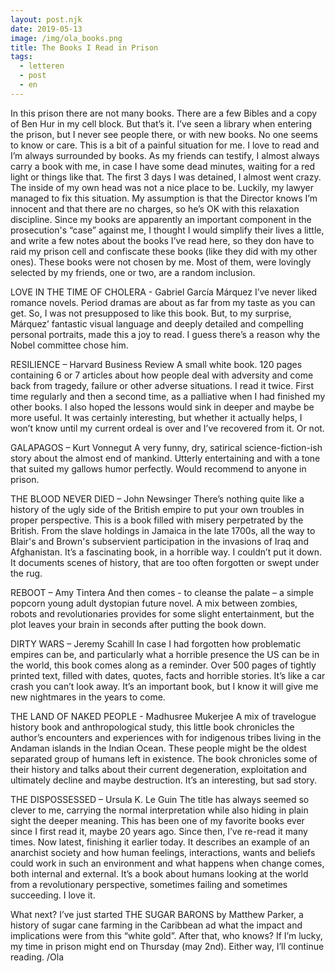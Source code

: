 ```yaml
---
layout: post.njk
date: 2019-05-13
image: /img/ola_books.png
title: The Books I Read in Prison
tags:
  - letteren
  - post
  - en
---
```


In this prison there are not many books. There are a few Bibles and a copy of Ben Hur in my cell block. But that’s it. I’ve seen a library when entering the prison, but I never see people there, or with new books. No one seems to know or care.
This is a bit of a painful situation for me. I love to read and I’m always surrounded by books. As my friends can testify, I almost always carry a book with me, in case I have some dead minutes, waiting for a red light or things like that.
The first 3 days I was detained, I almost went crazy. The inside of my own head was not a nice place to be. Luckily, my lawyer managed to fix this situation. My assumption is that the Director knows I’m innocent and that there are no charges, so he’s OK with this relaxation discipline.
Since my books are apparently an important component in the prosecution's “case” against me, I thought I would simplify their lives a little, and write a few notes about the books I’ve read here, so they don have to raid my prison cell and confiscate these books (like they did with my other ones).
These books were not chosen by me. Most of them, were lovingly selected by my friends, one or two, are a random inclusion.

LOVE IN THE TIME OF CHOLERA - Gabriel García Márquez
I’ve never liked romance novels. Period dramas are about as far from my taste as you can get. So, I was not presupposed to like this book. But, to my surprise, Márquez’ fantastic visual language and deeply detailed and compelling personal portraits, made this a joy to read. I guess there’s a reason why the Nobel committee chose him.

RESILIENCE – Harvard Business Review
A small white book. 120 pages containing 6 or 7 articles about how people deal with adversity and come back from tragedy, failure or other adverse situations. I read it twice. First time regularly and then a second time, as a palliative when I had finished my other books. I also hoped the lessons would sink in deeper and maybe be more useful. It was certainly interesting, but whether it actually helps, I won’t know until my current ordeal is over and I’ve recovered from it. Or not.

GALAPAGOS – Kurt Vonnegut
A very funny, dry, satirical science-fiction-ish story about the almost end of mankind. Utterly entertaining and with a tone that suited my gallows humor perfectly. Would recommend to anyone in prison.

THE BLOOD NEVER DIED – John Newsinger
There’s nothing quite like a history of the ugly side of the British empire to put your own troubles in proper perspective. This is a book filled with misery perpetrated by the British. From the slave holdings in Jamaica in the late 1700s, all the way to Blair's and Brown's subservient participation in the invasions of Iraq and Afghanistan. It’s a fascinating book, in a horrible way. I couldn’t put it down. It documents scenes of history, that are too often forgotten or swept under the rug.

REBOOT – Amy Tintera
And then comes - to cleanse the palate – a simple popcorn young adult dystopian future novel. A mix between zombies, robots and revolutionaries provides for some slight entertainment, but the plot leaves your brain in seconds after putting the book down.

DIRTY WARS – Jeremy Scahill
In case I had forgotten how problematic empires can be, and particularly what a horrible presence the US can be in the world, this book comes along as a reminder. Over 500 pages of tightly printed text, filled with dates, quotes, facts and horrible stories. It’s like a car crash you can’t look away. It’s an important book, but I know it will give me new nightmares in the years to come.

THE LAND OF NAKED PEOPLE - Madhusree Mukerjee
A mix of travelogue history book and anthropological study, this little book chronicles the author’s encounters and experiences with for indigenous tribes living in the Andaman islands in the Indian Ocean. These people might be the oldest separated group of humans left in existence. The book chronicles some of their history and talks about their current degeneration, exploitation and ultimately decline and maybe destruction. It’s an interesting, but sad story.

THE DISPOSSESSED – Ursula K. Le Guin
The title has always seemed so clever to me, carrying the normal interpretation while also hiding in plain sight the deeper meaning. This has been one of my favorite books ever since I first read it, maybe 20 years ago. Since then, I’ve re-read it many times. Now latest, finishing it earlier today. It describes an example of an anarchist society and how human feelings, interactions, wants and beliefs could work in such an environment and what happens when change comes, both internal and external. It’s a book about humans looking at the world from a revolutionary perspective, sometimes failing and sometimes succeeding. I love it.

What next? I’ve just started THE SUGAR BARONS by Matthew Parker, a history of sugar cane farming in the Caribbean ad what the impact and implications were from this “white gold”.
After that, who knows? If I’m lucky, my time in prison might end on Thursday (may 2nd). Either way, I’ll continue reading.
/Ola

